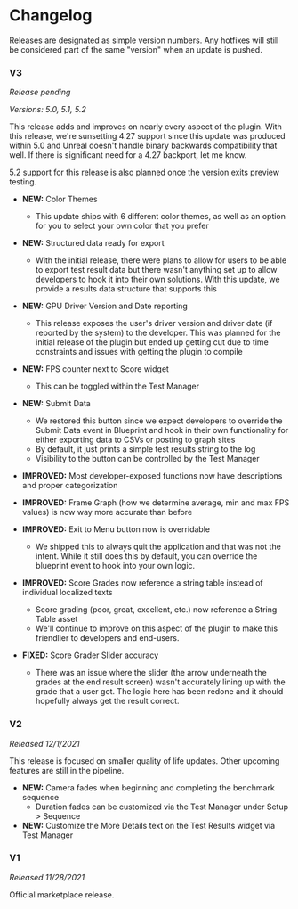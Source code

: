 # Changelog

Releases are designated as simple version numbers. Any hotfixes will still be considered part of the same "version" when an update is pushed.

### V3
*Release pending*

*Versions: 5.0, 5.1, 5.2*

This release adds and improves on nearly every aspect of the plugin. With this release, we're sunsetting 4.27 support since this update was produced within 5.0 and Unreal doesn't handle binary backwards compatibility that well. If there is significant need for a 4.27 backport, let me know.

5.2 support for this release is also planned once the version exits preview testing.

- **NEW:** Color Themes
	- This update ships with 6 different color themes, as well as an option for you to select your own color that you prefer
- **NEW:** Structured data ready for export
	- With the initial release, there were plans to allow for users to be able to export test result data but there wasn't anything set up to allow developers to hook it into their own solutions. With this update, we provide a results data structure that supports this
- **NEW:** GPU Driver Version and Date reporting
	- This release exposes the user's driver version and driver date (if reported by the system) to the developer. This was planned for the initial release of the plugin but ended up getting cut due to time constraints and issues with getting the plugin to compile
- **NEW:** FPS counter next to Score widget
	- This can be toggled within the Test Manager
- **NEW:** Submit Data
	- We restored this button since we expect developers to override the Submit Data event in Blueprint and hook in their own functionality for either exporting data to CSVs or posting to graph sites
	- By default, it just prints a simple test results string to the log
	- Visibility to the button can be controlled by the Test Manager

- **IMPROVED:** Most developer-exposed functions now have descriptions and proper categorization
- **IMPROVED:** Frame Graph (how we determine average, min and max FPS values) is now way more accurate than before
- **IMPROVED:** Exit to Menu button now is overridable
	- We shipped this to always quit the application and that was not the intent. While it still does this by default, you can override the blueprint event to hook into your own logic.
- **IMPROVED:** Score Grades now reference a string table instead of individual localized texts
	- Score grading (poor, great, excellent, etc.) now reference a String Table asset
	- We'll continue to improve on this aspect of the plugin to make this friendlier to developers and end-users.

- **FIXED:** Score Grader Slider accuracy
	- There was an issue where the slider (the arrow underneath the grades at the end result screen) wasn't accurately lining up with the grade that a user got. The logic here has been redone and it should hopefully always get the result correct.



### V2
*Released 12/1/2021*

This release is focused on smaller quality of life updates. Other upcoming features are still in the pipeline.

- **NEW:** Camera fades when beginning and completing the benchmark sequence
	- Duration fades can be customized via the Test Manager under Setup > Sequence
- **NEW:** Customize the More Details text on the Test Results widget via Test Manager

### V1
*Released 11/28/2021*

Official marketplace release.